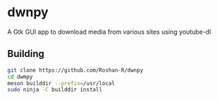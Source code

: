 # dwnpy 
A Gtk GUI app to download media from various sites using youtube-dl

## Building
```bash
git clone https://github.com/Roshan-R/dwnpy
cd dwmpy  
meson builddir --prefix=/usr/local
sudo ninja -C builddir install
```
